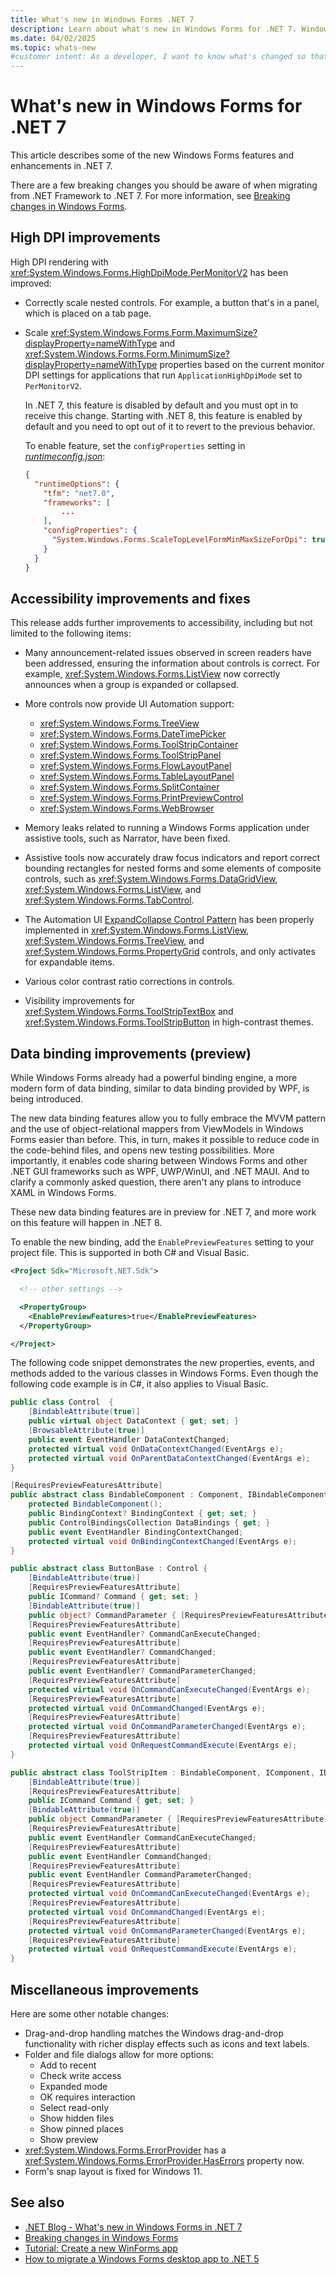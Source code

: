 ```yaml
---
title: What's new in Windows Forms .NET 7
description: Learn about what's new in Windows Forms for .NET 7. Windows Forms. .NET provides new features and enhancements over .NET Framework.
ms.date: 04/02/2025
ms.topic: whats-new
#customer intent: As a developer, I want to know what's changed so that I can remain up-to-date.
---
```


# What's new in Windows Forms for .NET 7

This article describes some of the new Windows Forms features and enhancements in .NET 7.

There are a few breaking changes you should be aware of when migrating from .NET Framework to .NET 7. For more information, see [Breaking changes in Windows Forms](/dotnet/core/compatibility/winforms).

## High DPI improvements

High DPI rendering with <xref:System.Windows.Forms.HighDpiMode.PerMonitorV2> has been improved:

- Correctly scale nested controls. For example, a button that's in a panel, which is placed on a tab page.
- Scale <xref:System.Windows.Forms.Form.MaximumSize?displayProperty=nameWithType> and <xref:System.Windows.Forms.Form.MinimumSize?displayProperty=nameWithType> properties based on the current monitor DPI settings for applications that run `ApplicationHighDpiMode` set to `PerMonitorV2`.

  In .NET 7, this feature is disabled by default and you must opt in to receive this change. Starting with .NET 8, this feature is enabled by default and you need to opt out of it to revert to the previous behavior.  
  
  To enable feature, set the `configProperties` setting in [_runtimeconfig.json_](/dotnet/core/runtime-config/#runtimeconfigjson):
  
  ```json
  {
    "runtimeOptions": {
      "tfm": "net7.0",
      "frameworks": [
          ...
      ],
      "configProperties": {
        "System.Windows.Forms.ScaleTopLevelFormMinMaxSizeForDpi": true,
      }
    }
  }
  ```

## Accessibility improvements and fixes

This release adds further improvements to accessibility, including but not limited to the following items:

- Many announcement-related issues observed in screen readers have been addressed, ensuring the information about controls is correct. For example, <xref:System.Windows.Forms.ListView> now correctly announces when a group is expanded or collapsed.

- More controls now provide UI Automation support:
  - <xref:System.Windows.Forms.TreeView>
  - <xref:System.Windows.Forms.DateTimePicker>
  - <xref:System.Windows.Forms.ToolStripContainer>
  - <xref:System.Windows.Forms.ToolStripPanel>
  - <xref:System.Windows.Forms.FlowLayoutPanel>
  - <xref:System.Windows.Forms.TableLayoutPanel>
  - <xref:System.Windows.Forms.SplitContainer>
  - <xref:System.Windows.Forms.PrintPreviewControl>
  - <xref:System.Windows.Forms.WebBrowser>

- Memory leaks related to running a Windows Forms application under assistive tools, such as Narrator, have been fixed.
- Assistive tools now accurately draw focus indicators and report correct bounding rectangles for nested forms and some elements of composite controls, such as <xref:System.Windows.Forms.DataGridView>, <xref:System.Windows.Forms.ListView>, and <xref:System.Windows.Forms.TabControl>.
- The Automation UI [ExpandCollapse Control Pattern](/windows/win32/winauto/uiauto-implementingexpandcollapse) has been properly implemented in <xref:System.Windows.Forms.ListView>, <xref:System.Windows.Forms.TreeView>, and <xref:System.Windows.Forms.PropertyGrid> controls, and only activates for expandable items.
- Various color contrast ratio corrections in controls.
- Visibility improvements for <xref:System.Windows.Forms.ToolStripTextBox> and <xref:System.Windows.Forms.ToolStripButton> in high-contrast themes.

## Data binding improvements (preview)

While Windows Forms already had a powerful binding engine, a more modern form of data binding, similar to data binding provided by WPF, is being introduced.

The new data binding features allow you to fully embrace the MVVM pattern and the use of object-relational mappers from ViewModels in Windows Forms easier than before. This, in turn, makes it possible to reduce code in the code-behind files, and opens new testing possibilities. More importantly, it enables code sharing between Windows Forms and other .NET GUI frameworks such as WPF, UWP/WinUI, and .NET MAUI. And to clarify a commonly asked question, there aren't any plans to introduce XAML in Windows Forms.

These new data binding features are in preview for .NET 7, and more work on this feature will happen in .NET 8.

To enable the new binding, add the `EnablePreviewFeatures` setting to your project file. This is supported in both C# and Visual Basic.

```xml
<Project Sdk="Microsoft.NET.Sdk">

  <!-- other settings -->

  <PropertyGroup>
    <EnablePreviewFeatures>true</EnablePreviewFeatures>
  </PropertyGroup>

</Project>
```

The following code snippet demonstrates the new properties, events, and methods added to the various classes in Windows Forms. Even though the following code example is in C#, it also applies to Visual Basic.

```csharp
public class Control  {
    [BindableAttribute(true)]
    public virtual object DataContext { get; set; }
    [BrowsableAttribute(true)]
    public event EventHandler DataContextChanged;
    protected virtual void OnDataContextChanged(EventArgs e);
    protected virtual void OnParentDataContextChanged(EventArgs e);
}

[RequiresPreviewFeaturesAttribute]
public abstract class BindableComponent : Component, IBindableComponent, IComponent, IDisposable {
    protected BindableComponent();
    public BindingContext? BindingContext { get; set; }
    public ControlBindingsCollection DataBindings { get; }
    public event EventHandler BindingContextChanged;
    protected virtual void OnBindingContextChanged(EventArgs e);
}

public abstract class ButtonBase : Control {
    [BindableAttribute(true)]
    [RequiresPreviewFeaturesAttribute]
    public ICommand? Command { get; set; }
    [BindableAttribute(true)]
    public object? CommandParameter { [RequiresPreviewFeaturesAttribute] get; [RequiresPreviewFeaturesAttribute] set; }
    [RequiresPreviewFeaturesAttribute]
    public event EventHandler? CommandCanExecuteChanged;
    [RequiresPreviewFeaturesAttribute]
    public event EventHandler? CommandChanged;
    [RequiresPreviewFeaturesAttribute]
    public event EventHandler? CommandParameterChanged;
    [RequiresPreviewFeaturesAttribute]
    protected virtual void OnCommandCanExecuteChanged(EventArgs e);
    [RequiresPreviewFeaturesAttribute]
    protected virtual void OnCommandChanged(EventArgs e);
    [RequiresPreviewFeaturesAttribute]
    protected virtual void OnCommandParameterChanged(EventArgs e);
    [RequiresPreviewFeaturesAttribute]
    protected virtual void OnRequestCommandExecute(EventArgs e);
}

public abstract class ToolStripItem : BindableComponent, IComponent, IDisposable, IDropTarget {
    [BindableAttribute(true)]
    [RequiresPreviewFeaturesAttribute]
    public ICommand Command { get; set; }
    [BindableAttribute(true)]
    public object CommandParameter { [RequiresPreviewFeaturesAttribute] get; [RequiresPreviewFeaturesAttribute] set; }
    [RequiresPreviewFeaturesAttribute]
    public event EventHandler CommandCanExecuteChanged;
    [RequiresPreviewFeaturesAttribute]
    public event EventHandler CommandChanged;
    [RequiresPreviewFeaturesAttribute]
    public event EventHandler CommandParameterChanged;
    [RequiresPreviewFeaturesAttribute]
    protected virtual void OnCommandCanExecuteChanged(EventArgs e);
    [RequiresPreviewFeaturesAttribute]
    protected virtual void OnCommandChanged(EventArgs e);
    [RequiresPreviewFeaturesAttribute]
    protected virtual void OnCommandParameterChanged(EventArgs e);
    [RequiresPreviewFeaturesAttribute]
    protected virtual void OnRequestCommandExecute(EventArgs e);
}
```

## Miscellaneous improvements

Here are some other notable changes:

- Drag-and-drop handling matches the Windows drag-and-drop functionality with richer display effects such as icons and text labels.
- Folder and file dialogs allow for more options:
  - Add to recent
  - Check write access
  - Expanded mode
  - OK requires interaction
  - Select read-only
  - Show hidden files
  - Show pinned places
  - Show preview
- <xref:System.Windows.Forms.ErrorProvider> has a <xref:System.Windows.Forms.ErrorProvider.HasErrors> property now.
- Form's snap layout is fixed for Windows 11.

## See also

- [.NET Blog - What's new in Windows Forms in .NET 7](https://devblogs.microsoft.com/dotnet/winforms-enhancements-in-dotnet-7)
- [Breaking changes in Windows Forms](/dotnet/core/compatibility/winforms)
- [Tutorial: Create a new WinForms app](../get-started/create-app-visual-studio.md)
- [How to migrate a Windows Forms desktop app to .NET 5](../migration/index.md)
